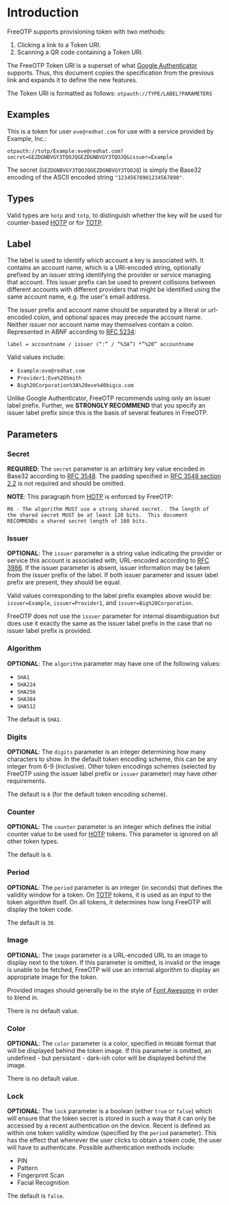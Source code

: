# Introduction

FreeOTP supports provisioning token with two methods:

  1. Clicking a link to a Token URI.
  2. Scanning a QR code containing a Token URI.

The FreeOTP Token URI is a superset of what [Google Authenticator][GAuth]
supports. Thus, this document copies the specification from the previous link
and expands it to define the new features.

The Token URI is formatted as follows: `otpauth://TYPE/LABEL?PARAMETERS`

## Examples

This is a token for user `eve@redhat.com` for use with a service provided by
Example, Inc.:

  `otpauth://totp/Example:eve@redhat.com?secret=GEZDGNBVGY3TQOJQGEZDGNBVGY3TQOJQ&issuer=Example`

The secret (`GEZDGNBVGY3TQOJQGEZDGNBVGY3TQOJQ`) is simply the Base32 encoding
of the ASCII encoded string `"12345678901234567890"`.

## Types

Valid types are `hotp` and `totp`, to distinguish whether the key will be used
for counter-based [HOTP][HOTP] or for [TOTP][TOTP].

## Label

The label is used to identify which account a key is associated with. It
contains an account name, which is a URI-encoded string, optionally prefixed
by an issuer string identifying the provider or service managing that account.
This issuer prefix can be used to prevent collisions between different
accounts with different providers that might be identified using the same
account name, e.g. the user's email address.

The issuer prefix and account name should be separated by a literal or
url-encoded colon, and optional spaces may precede the account name. Neither
issuer nor account name may themselves contain a colon. Represented in ABNF
according to [RFC 5234](http://tools.ietf.org/html/rfc5234):

  `label = accountname / issuer (“:” / “%3A”) *”%20” accountname`

Valid values include:

  * `Example:eve@redhat.com`
  * `Provider1:Eve%20Smith`
  * `Big%20Corporation%3A%20eve%40bigco.com`

Unlike Google Authenticator, FreeOTP recommends using only an issuer label
prefix. Further, we **STRONGLY RECOMMEND** that you specify an issuer label
prefix since this is the basis of several features in FreeOTP.

## Parameters

### Secret

**REQUIRED**: The `secret` parameter is an arbitrary key value encoded in Base32
according to [RFC 3548](http://tools.ietf.org/html/rfc3548). The padding specified
in [RFC 3548 section 2.2](https://tools.ietf.org/html/rfc3548#section-2.2) is not
required and should be omitted.

**NOTE**: This paragraph from [HOTP][HOTP] is enforced by FreeOTP:

    R6 - The algorithm MUST use a strong shared secret.  The length of
    the shared secret MUST be at least 128 bits.  This document
    RECOMMENDs a shared secret length of 160 bits.

### Issuer

**OPTIONAL**: The `issuer` parameter is a string value indicating the provider
or service this account is associated with, URL-encoded according to [RFC
3986](http://tools.ietf.org/html/rfc3986). If the issuer parameter is absent,
issuer information may be taken from the issuer prefix of the label. If both
issuer parameter and issuer label prefix are present, they should be equal.

Valid values corresponding to the label prefix examples above would be: `issuer=Example`,
`issuer=Provider1`, and `issuer=Big%20Corporation`.

FreeOTP does not use the `issuer` parameter for internal disambiguation but
does use it exactly the same as the issuer label prefix in the case that no
issuer label prefix is provided.

### Algorithm

**OPTIONAL**: The `algorithm` parameter may have one of the following values:

  * `SHA1`
  * `SHA224`
  * `SHA256`
  * `SHA384`
  * `SHA512`

The default is `SHA1`.

### Digits

**OPTIONAL**: The `digits` parameter is an integer determining how many
characters to show. In the default token encoding scheme, this can be any
integer from 6-9 (inclusive). Other token encodings schemes (selected by
FreeOTP using the issuer label prefix or `issuer` parameter) may have other
requirements.

The default is `6` (for the default token encoding scheme).

### Counter

**OPTIONAL**: The `counter` parameter is an integer which defines the initial
counter value to be used for [HOTP][HOTP] tokens. This parameter is ignored on
all other token types.

The default is `0`.

### Period

**OPTIONAL**: The `period` parameter is an integer (in seconds) that defines
the validity window for a token. On [TOTP][TOTP] tokens, it is used as an
input to the token algorithm itself. On all tokens, it determines how long
FreeOTP will display the token code.

The default is `30`.

### Image

**OPTIONAL**: The `image` parameter is a URL-encoded URL to an image to
display next to the token. If this parameter is omitted, is invalid or the
image is unable to be fetched, FreeOTP will use an internal algorithm to
display an appropriate image for the token.

Provided images should generally be in the style of [Font Awesome][FA] in
order to blend in.

There is no default value.

### Color

**OPTIONAL**: The `color` parameter is a color, specified in `RRGGBB` format
that will be displayed behind the token image. If this parameter is omitted,
an undefined - but persistant - dark-ish color will be displayed behind the
image.

There is no default value.

### Lock

**OPTIONAL**: The `lock` parameter is a boolean (either `true` or `false`)
which will ensure that the token secret is stored in such a way that it can
only be accessed by a recent authentication on the device. Recent is defined
as within one token validity window (specified by the `period` parameter).
This has the effect that whenever the user clicks to obtain a token code, the
user will have to authenticate. Possible authentication methods include:

  * PIN
  * Pattern
  * Fingerprint Scan
  * Facial Recognition

The default is `false`.

[GAuth]: https://github.com/google/google-authenticator/wiki/Key-Uri-Format
[HOTP]: https://tools.ietf.org/html/rfc4226
[TOTP]: https://tools.ietf.org/html/rfc6238
[FA]: https://fontawesome.com

